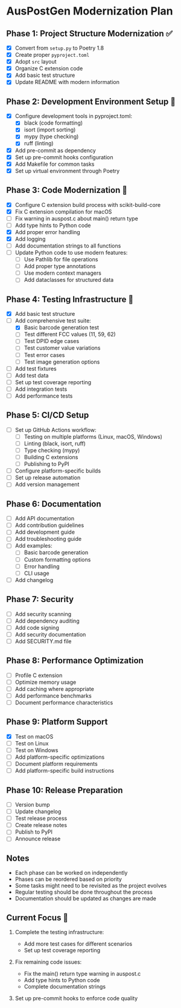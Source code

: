 # AusPostGen Modernization Plan

## Phase 1: Project Structure Modernization ✅

- [x] Convert from `setup.py` to Poetry 1.8
- [x] Create proper `pyproject.toml`
- [x] Adopt `src` layout
- [x] Organize C extension code
- [x] Add basic test structure
- [x] Update README with modern information

## Phase 2: Development Environment Setup 🚧

- [x] Configure development tools in pyproject.toml:
  - [x] black (code formatting)
  - [x] isort (import sorting)
  - [x] mypy (type checking)
  - [x] ruff (linting)
- [x] Add pre-commit as dependency
- [x] Set up pre-commit hooks configuration
- [x] Add Makefile for common tasks
- [x] Set up virtual environment through Poetry

## Phase 3: Code Modernization 🚧

- [x] Configure C extension build process with scikit-build-core
- [x] Fix C extension compilation for macOS
- [ ] Fix warning in auspost.c about main() return type
- [ ] Add type hints to Python code
- [x] Add proper error handling
- [x] Add logging
- [ ] Add documentation strings to all functions
- [ ] Update Python code to use modern features:
  - [ ] Use Pathlib for file operations
  - [ ] Add proper type annotations
  - [ ] Use modern context managers
  - [ ] Add dataclasses for structured data

## Phase 4: Testing Infrastructure 🚧

- [x] Add basic test structure
- [ ] Add comprehensive test suite:
  - [x] Basic barcode generation test
  - [ ] Test different FCC values (11, 59, 62)
  - [ ] Test DPID edge cases
  - [ ] Test customer value variations
  - [ ] Test error cases
  - [ ] Test image generation options
- [ ] Add test fixtures
- [ ] Add test data
- [ ] Set up test coverage reporting
- [ ] Add integration tests
- [ ] Add performance tests

## Phase 5: CI/CD Setup

- [ ] Set up GitHub Actions workflow:
  - [ ] Testing on multiple platforms (Linux, macOS, Windows)
  - [ ] Linting (black, isort, ruff)
  - [ ] Type checking (mypy)
  - [ ] Building C extensions
  - [ ] Publishing to PyPI
- [ ] Configure platform-specific builds
- [ ] Set up release automation
- [ ] Add version management

## Phase 6: Documentation

- [ ] Add API documentation
- [ ] Add contribution guidelines
- [ ] Add development guide
- [ ] Add troubleshooting guide
- [ ] Add examples:
  - [ ] Basic barcode generation
  - [ ] Custom formatting options
  - [ ] Error handling
  - [ ] CLI usage
- [ ] Add changelog

## Phase 7: Security

- [ ] Add security scanning
- [ ] Add dependency auditing
- [ ] Add code signing
- [ ] Add security documentation
- [ ] Add SECURITY.md file

## Phase 8: Performance Optimization

- [ ] Profile C extension
- [ ] Optimize memory usage
- [ ] Add caching where appropriate
- [ ] Add performance benchmarks
- [ ] Document performance characteristics

## Phase 9: Platform Support

- [x] Test on macOS
- [ ] Test on Linux
- [ ] Test on Windows
- [ ] Add platform-specific optimizations
- [ ] Document platform requirements
- [ ] Add platform-specific build instructions

## Phase 10: Release Preparation

- [ ] Version bump
- [ ] Update changelog
- [ ] Test release process
- [ ] Create release notes
- [ ] Publish to PyPI
- [ ] Announce release

## Notes

- Each phase can be worked on independently
- Phases can be reordered based on priority
- Some tasks might need to be revisited as the project evolves
- Regular testing should be done throughout the process
- Documentation should be updated as changes are made

## Current Focus 🎯

1. Complete the testing infrastructure:

   - Add more test cases for different scenarios
   - Set up test coverage reporting

2. Fix remaining code issues:

   - Fix the main() return type warning in auspost.c
   - Add type hints to Python code
   - Complete documentation strings

3. Set up pre-commit hooks to enforce code quality
